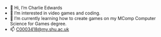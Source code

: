 - 👋 Hi, I’m Charlie Edwards
- 👀 I’m interested in video games and coding.
- 🌱 I’m currently learning how to create games on my MComp Computer Science for Games degree.
- 📫 C0003418@my.shu.ac.uk
